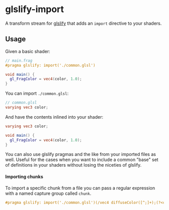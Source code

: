 # glslify-import

A transform stream for [glslify](http://github.com/stackgl/glslify)
that adds an `import` directive to your shaders.

## Usage

Given a basic shader:

```glsl
// main.frag
#pragma glslify: import('./common.glsl')

void main() {
  gl_FragColor = vec4(color, 1.0);
}
```

You can import `./common.glsl`:

```glsl
// common.glsl
varying vec3 color;
```

And have the contents inlined into your shader:

```glsl
varying vec3 color;

void main() {
  gl_FragColor = vec4(color, 1.0);
}
```

You can also use glslify pragmas and the like from your imported files as well.
Useful for the cases when you want to include a common "base" set of
definitions in your shaders without losing the niceties of glslify.

#### Importing chunks

To import a specific chunk from a file you can pass a regular expression with a named capture group called `chunk`.

```glsl
#pragma glslify: import('./common.glsl')(/vec4 diffuseColor([^;]+);(?<chunk>.*)}/gs)
```
